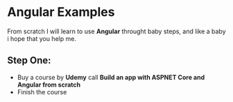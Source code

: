 # Angular Examples

From scratch I will learn to use **Angular** throught baby steps, and like a baby i hope that you help me.

## Step One:

* Buy a course by **Udemy** call **Build an app with ASPNET Core and Angular from scratch**
* Finish the course
